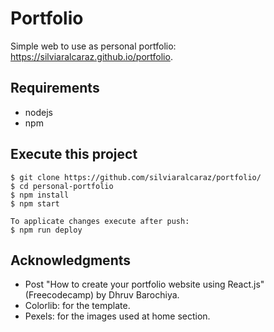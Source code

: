 # Portfolio

Simple web to use as personal portfolio: https://silviaralcaraz.github.io/portfolio.

## Requirements

- nodejs
- npm

## Execute this project
```
$ git clone https://github.com/silviaralcaraz/portfolio/
$ cd personal-portfolio
$ npm install
$ npm start

To applicate changes execute after push:
$ npm run deploy
```

## Acknowledgments

- Post "How to create your portfolio website using React.js" (Freecodecamp) by Dhruv Barochiya.
- Colorlib: for the template.
- Pexels: for the images used at home section.
